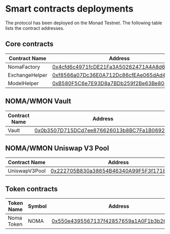 # Smart contracts deployments

The protocol has been deployed on the Monad Testnet. The following table lists the contract addresses.

## Core contracts

| Contract Name | Address |
| ------------- | ------- |
| NomaFactory | [0x4cfd6c4971fcDE21Fa3A50262471A4A8d6ef0715](https://testnet.monadexplorer.com/address/0x4cfd6c4971fcDE21Fa3A50262471A4A8d6ef0715) |
| ExchangeHelper | [0xf8566a07Dc36E0A712Dc86cfEAe065dAd48A52B3](https://testnet.monadexplorer.com/address/0xf8566a07Dc36E0A712Dc86cfEAe065dAd48A52B3) |
| ModelHelper | [0xB580F5C6e7E93D8a7BDb259f2Be63Be80eD461Fa](https://testnet.monadexplorer.com/address/0xB580F5C6e7E93D8a7BDb259f2Be63Be80eD461Fa) |


## NOMA/WMON Vault 
| Contract Name | Address |
| ------------- | ------- |
| Vault | [0x0b3507D715DCd7ee876626013b8BC7Fa1B069232](https://testnet.monadexplorer.com/address/0x0b3507D715DCd7ee876626013b8BC7Fa1B069232) |

## NOMA/WMON Uniswap V3 Pool
| Contract Name | Address |
| ------------- | ------- |
| UniswapV3Pool | [0x222705B830a38654B46340A99F5F3f1718A5C95d](https://testnet.monadexplorer.com/address/0x222705B830a38654B46340A99F5F3f1718A5C95d) |

## Token contracts
| Token Name | Symbol | Address |
| ------------- | ------- | ------- |
| Noma Token | NOMA | [0x550e4395567137f42857659a1A0F1b3b268Bb11F](https://testnet.monadexplorer.com/token/0x550e4395567137f42857659a1A0F1b3b268Bb11F) |

<!-- | Noma token staked | sNOMA | [0x6a26974ce348113b57a3fab9ad9fe2975ccde13b](https://bscscan.com/address/0x6a26974ce348113b57a3fab9ad9fe2975ccde13b) |
 -->
 